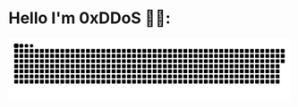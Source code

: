 # Hello I'm 0xDDoS 👋🏼:

<picture>
  <source media="(prefers-color-scheme: dark)" srcset="https://raw.githubusercontent.com/0xDDoS/0xDDoS/refs/heads/main/github-snake-dark.svg" />
  <source media="(prefers-color-scheme: light)" srcset="https://raw.githubusercontent.com/0xDDoS/0xDDoS/refs/heads/main/github-snake.svg" />
  <img alt="github-snake" src="https://raw.githubusercontent.com/0xDDoS/0xDDoS/refs/heads/main/github-snake.svg" />
</picture>
